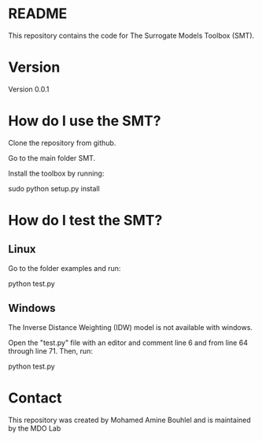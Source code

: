 # README
This repository contains the code for The Surrogate Models Toolbox (SMT).

# Version
Version 0.0.1

# How do I use the SMT?
Clone the repository from github.

Go to the main folder SMT.

Install the toolbox by running:

sudo python setup.py install

# How do I test the SMT?
## Linux
Go to the folder examples and run:

python test.py

## Windows
The Inverse Distance Weighting (IDW) model is not available with windows.

Open the "test.py" file with an editor and comment line 6 and from line
64 through line 71. Then, run:

python test.py

# Contact
This repository was created by Mohamed Amine Bouhlel and is maintained by the MDO Lab
